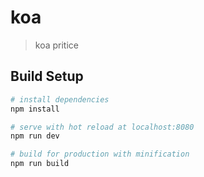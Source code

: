 # koa

> koa pritice

## Build Setup

``` bash
# install dependencies
npm install

# serve with hot reload at localhost:8080
npm run dev

# build for production with minification
npm run build
```
